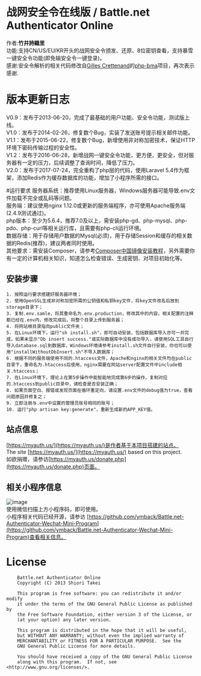 # 战网安全令在线版 / Battle.net Authenticator Online

作者:**竹井詩織里**<br>
功能:支持CN/US/EU/KR开头的战网安全令颁发、还原、8位密钥查看，支持暴雪一键安全令功能(即免输安全令一键登录)。<br>
感谢:安全令解析的相关代码修改自[Gilles Crettenand](https://github.com/krtek4)的<a href="https://github.com/krtek4/php-bma">php-bma</a>项目，再次表示感谢.

# 版本更新日志
V0.9：发布于2013-06-20，完成了最基础的用户功能、安全令功能，测试版上线。<br>
V1.0：发布于2014-02-26，修复数个Bug，实装了发送账号提示相关邮件功能。<br>
V1.1：发布于2015-06-22，修复数个Bug，新增使用非对称加密技术，保证HTTP环境下密码传输过程的安全性。<br>
V1.2：发布于2016-06-28，新增战网一键安全令功能，更方便，更安全，但对服务器有一定的压力，后续调整了查询时间，降低了压力。<br>
V2.0：发布于2017-07-24，完全重构了php层的代码，使用Laravel 5.4作为框架，添加Redis作为缓存数据库的功能，增加了小程序所需的接口。<br>

#运行要求
服务器系统：推荐使用Linux服务器，Windows服务器可能导致.env文件加载不完全或乱码等问题。<br>
服务端：建议使用nginx 1.12.0或更新的服务端程序，亦可使用Apache服务端(2.4.9测试通过)。<br>
php版本：至少为5.6.4，推荐7.0及以上，需安装php-gd、php-mysql、php-pdo、php-curl等相关运行库，且需要有php-cli运行环境。<br>
数据存储：用于存储用户数据的Mysql(必须)，用于存储Session和缓存的相关数据的Redis(推荐)，建议两者同时使用。<br>
其他要求：需安装Composer，请参考[Composer中国镜像安装教程](https://pkg.phpcomposer.com/#how-to-install-composer)，另外需要你有一定的计算机相关知识，知道怎么检查错误、生成密钥、对项目初始化等。

## 安装步骤
	1. 按照运行要求搭建好服务器环境；
	2. 使用OpenSSL生成非对称加密所需的公钥值和私钥key文件，将key文件改名后放到storage目录下；
	3. 复制.env.samle，将其重命名为.env.production，修改其中的内容，相关配置的注释都已经在.env内，修改完成后，将整个目录上传到服务器；
	4. 将网站根目录指向public文件夹；
	5. 在Linux环境下，运行"sh install.sh"，即可自动安装，包括数据库导入亦可一并完成，如果未显示"Db insert success."或实际数据库中没有成功导入，请使用SQL工具自行导入database.sql到数据库，Windows环境请参考install.sh文件自行安装，你也可以使用"installWithoutDbInsert.sh"不导入数据库；
	6. 根据不同的服务端使用不同的.htaccess文件，Apache和nginx的相关文件均在public目录下，重命名为.htaccess后使用，nginx需要在网站server配置文件中include相关.htaccess；
	7. 在Linux环境下，理论上在第5步操作中能智能地完成第6步的操作，复制对应的.htaccess到public目录中，请检查是否安装正确；
	8. 如果页面空白、报错或发现页面在循环重定向，请设置.env文件的debug值为true，查看问题原因并修复之；
	9. 立即注册与.env中设置的管理员账号相同的账号；
	10. 运行"php artisan key:generate"，重新生成新的APP_KEY值。

## 站点信息
[https://myauth.us/](https://myauth.us/)是作者基于本项目搭建的站点。<br>
The site [https://myauth.us/](https://myauth.us/) based on this project.<br>
如欲捐赠，请参访[https://myauth.us/donate.php](https://myauth.us/donate.php)页面。 

## 相关小程序信息
![image](https://github.com/ymback/Battle.net-Authenticator-Wechat-Mini-Program/blob/master/QRCODE.jpg)<br>
使用微信扫描上方小程序码，即可使用。<br>
小程序相关代码已经开源，请参访
[https://github.com/ymback/Battle.net-Authenticator-Wechat-Mini-Program](https://github.com/ymback/Battle.net-Authenticator-Wechat-Mini-Program)查看相关信息。

# License
```text
    Battle.net Authenticator Online
    Copyright (C) 2013 Shiori Takei

    This program is free software: you can redistribute it and/or modify
    it under the terms of the GNU General Public License as published by
    the Free Software Foundation, either version 3 of the License, or
    (at your option) any later version.

    This program is distributed in the hope that it will be useful,
    but WITHOUT ANY WARRANTY; without even the implied warranty of
    MERCHANTABILITY or FITNESS FOR A PARTICULAR PURPOSE.  See the
    GNU General Public License for more details.

    You should have received a copy of the GNU General Public License
    along with this program.  If not, see <http://www.gnu.org/licenses/>.
```
